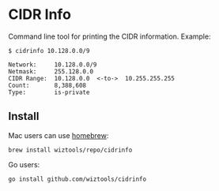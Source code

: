 # CIDR Info

Command line tool for printing the CIDR information. Example:

```
$ cidrinfo 10.128.0.0/9

Network:     10.128.0.0/9
Netmask:     255.128.0.0
CIDR Range:  10.128.0.0  <-to->  10.255.255.255
Count:       8,388,608
Type:        is-private
```

## Install

Mac users can use [homebrew](https://brew.sh/):

```
brew install wiztools/repo/cidrinfo
```

Go users:

```
go install github.com/wiztools/cidrinfo
```
